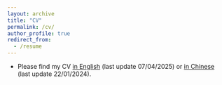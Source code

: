 ```yaml
---
layout: archive
title: "CV"
permalink: /cv/
author_profile: true
redirect_from:
  - /resume
---
```


* Please find my CV [in English](HuanfaChen_CV_20250407.pdf) (last update 07/04/2025) or [in Chinese](CV_Huanfa_Chinese_20240122.pdf) (last update 22/01/2024).

